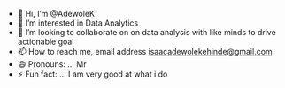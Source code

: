 - 👋 Hi, I’m @AdewoleK
- 👀 I’m interested in Data Analytics
- 💞️ I’m looking to collaborate on on data analysis with like minds to drive actionable goal
- 📫 How to reach me, email address isaacadewolekehinde@gmail.com
- 😄 Pronouns: ... Mr
- ⚡ Fun fact: ... I am very good at what i do

<!---
AdewoleK/AdewoleK is a ✨ special ✨ repository because its `README.md` (this file) appears on your GitHub profile.
You can click the Preview link to take a look at your changes.
--->
